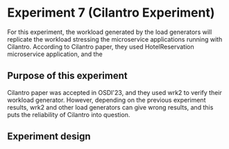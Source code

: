 # Experiment 7 (Cilantro Experiment)

For this experiment, the workload generated by the load generators will replicate the workload stressing the microservice applications running with Cilantro. According to Cilantro paper, they used HotelReservation microservice application, and the

## Purpose of this experiment
Cilantro paper was accepted in OSDI'23, and they used wrk2 to verify their workload generator. However, depending on the previous experiment results, wrk2 and other load generators can give wrong results, and this puts the reliability of Cilantro into question.

## Experiment design
